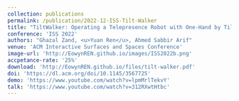```yaml
---
collection: publications
permalink: /publication/2022-12-ISS-Tilt-Walker
title: "TiltWalker: Operating a Telepresence Robot with One-Hand by Tilt Controls on a Smartphone"
conference: 'ISS 2022'
authors: "Ghazal Zand, <u>Yuan Ren</u>, Ahmed Sabbir Arif"
venue: 'ACM Interactive Surfaces and Spaces Conference'
image-url: 'http://EowynREN.github.io/images/ISS2022b.png'
accpetance-rate: '25%'
download: 'http://EowynREN.github.io/files/tilt-walker.pdf'
doi: 'https://dl.acm.org/doi/10.1145/3567725'
demo: 'https://www.youtube.com/watch?v=lpmMrlTekvY'
talk: 'https://www.youtube.com/watch?v=312RXwtHtbc'
---
```

